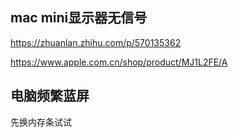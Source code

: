 ## mac mini显示器无信号

https://zhuanlan.zhihu.com/p/570135362

https://www.apple.com.cn/shop/product/MJ1L2FE/A

## 电脑频繁蓝屏
先换内存条试试